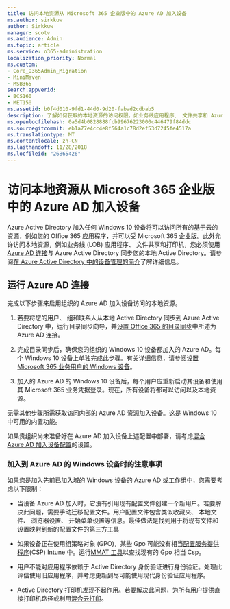 ```yaml
---
title: 访问本地资源从 Microsoft 365 企业版中的 Azure AD 加入设备
ms.author: sirkkuw
author: Sirkkuw
manager: scotv
ms.audience: Admin
ms.topic: article
ms.service: o365-administration
localization_priority: Normal
ms.custom:
- Core_O365Admin_Migration
- MiniMaven
- MSB365
search.appverid:
- BCS160
- MET150
ms.assetid: b0f4d010-9fd1-44d0-9d20-fabad2cdbab5
description: 了解如何获取的本地资源的访问权限，如业务线应用程序、 文件共享和 Azure Active Directory 中的打印机加入 Windows 10 设备。
ms.openlocfilehash: 0a5d4b0828888fcb99676223000c446479f84ddc
ms.sourcegitcommit: eb1a77e4cc4e8f564a1c78d2ef53d7245fe4517a
ms.translationtype: MT
ms.contentlocale: zh-CN
ms.lasthandoff: 11/28/2018
ms.locfileid: "26865426"
---
```

# <a name="access-on-premises-resources-from-an-azure-ad-joined-device-in-microsoft-365-business"></a>访问本地资源从 Microsoft 365 企业版中的 Azure AD 加入设备

Azure Active Directory 加入任何 Windows 10 设备将可以访问所有的基于云的资源，例如您的 Office 365 应用程序，并可以受 Microsoft 365 企业版。此外允许访问本地资源，例如业务线 (LOB) 应用程序、 文件共享和打印机，您必须使用[Azure AD 连接](https://docs.microsoft.com/en-us/azure/active-directory/connect/active-directory-aadconnect)与 Azure Active Directory 同步您的本地 Active Directory。请参阅[在 Azure Active Directory 中的设备管理的简介](https://docs.microsoft.com/en-us/azure/active-directory/device-management-introduction)了解详细信息。 
  
## <a name="run-azure-ad-connect"></a>运行 Azure AD 连接

完成以下步骤来启用组织的 Azure AD 加入设备访问的本地资源。
  
1. 若要将您的用户、 组和联系人从本地 Active Directory 同步到 Azure Active Directory 中，运行目录同步向导，并[设置 Office 365 的目录同步](https://support.office.com/article/1b3b5318-6977-42ed-b5c7-96fa74b08846)中所述为 Azure AD 连接。
    
2. 完成目录同步后，确保您的组织的 Windows 10 设备都加入的 Azure AD。每个 Windows 10 设备上单独完成此步骤。有关详细信息，请参阅[设置 Microsoft 365 业务用户的 Windows 设备](set-up-windows-devices.md)。 
    
3. 加入的 Azure AD 的 Windows 10 设备后，每个用户应重新启动其设备和使用其 Microsoft 365 业务凭据登录。现在，所有设备将都可以访问以及本地资源。
    
无需其他步骤所需获取访问内部的 Azure AD 资源加入设备。这是 Windows 10 中可用的内置功能。 
  
如果贵组织尚未准备好在 Azure AD 加入设备上述配置中部署，请考虑[混合 Azure AD 加入设备配置](manage-windows-devices.md)的设置。
  
### <a name="considerations-when-joining-your-windows-devices-to-azure-ad"></a>加入到 Azure AD 的 Windows 设备时的注意事项

如果您是加入先前已加入域的 Windows 设备的 Azure AD 或工作组中，您需要考虑以下限制：
  
- 当设备 Azure AD 加入时，它没有引用现有配置文件创建一个新用户。若要解决此问题，需要手动迁移配置文件。用户配置文件包含类似收藏夹、 本地文件、 浏览器设置、 开始菜单设置等信息。最佳做法是找到用于将现有文件和设置映射到新的配置文件的第三方工具
    
- 如果设备正在使用组策略对象 (GPO)，某些 Gpo 可能没有相当[配置服务提供程序](https://docs.microsoft.com/windows/configuration/provisioning-packages/how-it-pros-can-use-configuration-service-providers)(CSP) Intune 中。运行[MMAT 工具](https://www.microsoft.com/download/details.aspx?id=45520)以查找现有的 Gpo 相当 Csp。 
    
- 用户不能对应用程序依赖于 Active Directory 身份验证进行身份验证。处理此评估使用旧应用程序，并考虑更新到尽可能使用现代身份验证应用程序。
    
- Active Directory 打印机发现不起作用。若要解决此问题，为所有用户提供直接打印机路径或利用[混合云打印](https://docs.microsoft.com/windows-server/administration/hybrid-cloud-print/hybrid-cloud-print-deploy)。
    

